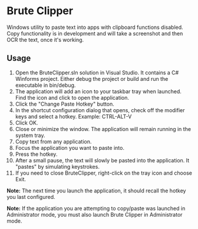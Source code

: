 # Brute Clipper

Windows utility to paste text into apps with clipboard functions disabled. Copy functionality is in development and will take a screenshot and then OCR the text, once it's working.

## Usage
1. Open the BruteClipper.sln solution in Visual Studio. It contains a C# Winforms project. Either debug the project or build and run the executable in bin/debug.
2. The application will add an icon to your taskbar tray when launched. Find the icon and click to open the application.
3. Click the "Change Paste Hotkey" button.
4. In the shortcut configuration dialog that opens, check off the modifier keys and select a hotkey. Example: CTRL-ALT-V
5. Click OK.
6. Close or minimize the window. The application will remain running in the system tray.
7. Copy text from any application.
8. Focus the application you want to paste into.
9. Press the hotkey.
10. After a small pause, the text will slowly be pasted into the application. It "pastes" by simulating keystrokes.
11. If you need to close BruteClipper, right-click on the tray icon and choose Exit.

**Note:** The next time you launch the application, it should recall the hotkey you last configured.

**Note:** If the application you are attempting to copy/paste was launched in Administrator mode, you must also launch Brute Clipper in Administrator mode.